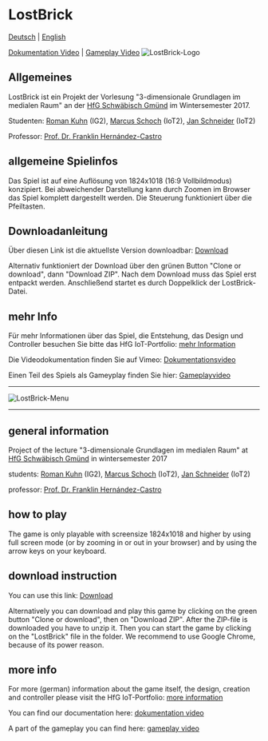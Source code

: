 # LostBrick

[Deutsch](#deutsch) | [English](#english)

[Dokumentation Video](https://vimeo.com/243429103) | [Gameplay Video](https://vimeo.com/243506598)
![LostBrick-Logo](https://github.com/JanPSchneider/LostBrick/blob/master/mainimages/fulllogo.jpg)

<a name="deutsch"></a>

## Allgemeines

LostBrick ist ein Projekt der Vorlesung "3-dimensionale Grundlagen im medialen Raum" an der [HfG Schwäbisch Gmünd](http://www.hfg-gmuend.de) im Wintersemester 2017.

Studenten:
[Roman Kuhn](https://ig.hfg-gmuend.de/author/roman_kuhn) (IG2),
[Marcus Schoch](https://iot.hfg-gmuend.de/author/marcus_schoch) (IoT2),
[Jan Schneider](http://jan-patrick.de) (IoT2)

Professor: [Prof. Dr. Franklin Hernández-Castro](http://skizata.com)

## allgemeine Spielinfos

Das Spiel ist auf eine Auflösung von 1824x1018 (16:9 Vollbildmodus) konzipiert. Bei abweichender Darstellung kann durch Zoomen im Browser das Spiel komplett dargestellt werden. Die Steuerung funktioniert über die Pfeiltasten.

## Downloadanleitung

Über diesen Link ist die aktuellste Version downloadbar:
[Download](https://github.com/JanPSchneider/LostBrick/archive/master.zip)

Alternativ funktioniert der Download über den grünen Button "Clone or download", dann "Download ZIP".
Nach dem Download muss das Spiel erst entpackt werden. Anschließend startet es durch Doppelklick der LostBrick-Datei.

## mehr Info

Für mehr Informationen über das Spiel, die Entstehung, das Design und Controller besuchen Sie bitte das HfG IoT-Portfolio: [mehr Information](https://iot.hfg-gmuend.de/Members/jan_schneider/meine-projekte/lostbrick)

Die Videodokumentation finden Sie auf Vimeo: [Dokumentationsvideo](https://vimeo.com/243429103)

Einen Teil des Spiels als Gameyplay finden Sie hier: [Gameplayvideo](https://vimeo.com/243506598)


---

![LostBrick-Menu](https://github.com/JanPSchneider/LostBrick/blob/master/mainimages/menu.jpg)

---

<a name="english"></a>

## general information 

Project of the lecture "3-dimensionale Grundlagen im medialen Raum" at [HfG Schwäbisch Gmünd](http://www.hfg-gmuend.de) in wintersemester 2017

students:
[Roman Kuhn](https://ig.hfg-gmuend.de/author/roman_kuhn) (IG2),
[Marcus Schoch](https://iot.hfg-gmuend.de/author/marcus_schoch) (IoT2),
[Jan Schneider](http://jan-patrick.de) (IoT2)

professor: [Prof. Dr. Franklin Hernández-Castro](http://skizata.com)

## how to play

The game is only playable with screensize 1824x1018 and higher by using full screen mode (or by zooming in or out in your browser) and by using the arrow keys on your keyboard.

## download instruction

You can use this link:
[Download](https://github.com/JanPSchneider/LostBrick/archive/master.zip)

Alternatively you can download and play this game by clicking on the green button "Clone or download", then on "Download ZIP". After the ZIP-file is downloaded you have to unzip it. Then you can start the game by clicking on the "LostBrick" file in the folder. We recommend to use Google Chrome, because of its power reason.

## more info

For more (german) information about the game itself, the design, creation and controller please visit the HfG IoT-Portfolio: [more information](https://iot.hfg-gmuend.de/Members/jan_schneider/meine-projekte/lostbrick)

You can find our documentation here: [dokumentation video](https://vimeo.com/243429103)

A part of the gameplay you can find here: [gameplay video](https://vimeo.com/243506598)
